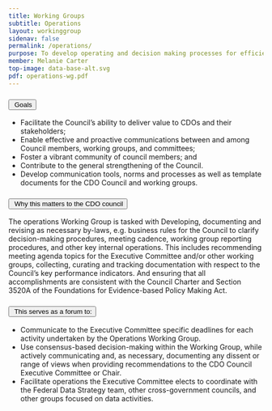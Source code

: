 ```yaml
---
title: Working Groups
subtitle: Operations
layout: workinggroup
sidenav: false
permalink: /operations/
purpose: To develop operating and decision making processes for efficient and effective CDO Council operations; and supporting the Executive Committee in handling issues that require rapid response or pre-deliberation.
member: Melanie Carter
top-image: data-base-alt.svg
pdf: operations-wg.pdf
---
```


<h3 class="usa-accordion__heading"><button class="usa-accordion__button bg-accent-cool-lighter" aria-expanded="false" aria-controls="m-a1"><img src="{{site.baseurl}}/assets/images/icons/ribbon-outline.svg" class="workinggroup__accordion-icon" alt=""> Goals</button></h3>
<div id="m-a1" class="usa-accordion__content">
  <ul>
    <li>Facilitate the Council’s ability to deliver value to CDOs and their stakeholders;</li>
    <li>Enable effective and proactive communications between and among Council members, working groups, and committees;</li>
    <li>Foster a vibrant community of council members; and</li>
    <li>Contribute to the general strengthening of the Council.</li>
    <li>Develop communication tools, norms and processes as well as template documents for the CDO Council and working groups.</li>
  </ul>
</div>
<h3 class="usa-accordion__heading"><button class="usa-accordion__button bg-accent-cool-lighter" aria-expanded="false" aria-controls="m-a2"><img src="{{site.baseurl}}/assets/images/icons/question-circle.svg" class="workinggroup__accordion-icon" alt=""> Why this matters to the CDO council</button></h3>
<div id="m-a2" class="usa-accordion__content">
  <p>The operations Working Group is tasked with Developing, documenting and revising as necessary by-laws, e.g. business rules for the Council to clarify decision-making procedures, meeting cadence, working group reporting procedures, and other key internal operations. This includes recommending meeting agenda topics for the Executive Committee and/or other working groups, collecting, curating and tracking documentation with respect to the Council’s key performance indicators. And ensuring that all accomplishments are consistent with the Council Charter and Section 3520A of the Foundations for Evidence-based Policy Making Act. </p>
</div>    
<h3 class="usa-accordion__heading"><button class="usa-accordion__button bg-accent-cool-lighter" aria-expanded="false" aria-controls="m-a3"><img src="{{site.baseurl}}/assets/images/icons/forum.svg" class="workinggroup__accordion-icon" alt=""> This serves as a forum to:</button></h3>
<div id="m-a3" class="usa-accordion__content">
  <ul>
    <li>Communicate to the Executive Committee specific deadlines for each activity undertaken by the Operations Working Group.</li>
    <li>Use consensus-based decision-making within the Working Group, while actively communicating and, as necessary, documenting any dissent or range of views when providing recommendations to the CDO Council Executive Committee or Chair.</li>
    <li>Facilitate operations the Executive Committee elects to coordinate with the Federal Data Strategy team, other cross-government councils, and other groups focused on data activities.</li>
  </ul>
</div>
